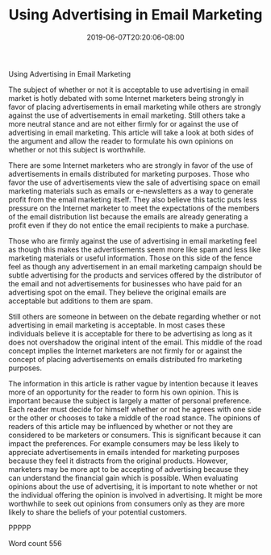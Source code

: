 ﻿---
title: "Using Advertising in Email Marketing"
date: 2019-06-07T20:20:06-08:00
description: "Text Tips for Web Success"
featured_image: "/images/Text.jpg"
tags: ["Text"]
---

Using Advertising in Email Marketing

The subject of whether or not it is acceptable to use advertising in email market is hotly debated with some Internet marketers being strongly in favor of placing advertisements in email marketing while others are strongly against the use of advertisements in email marketing. Still others take a more neutral stance and are not either firmly for or against the use of advertising in email marketing. This article will take a look at both sides of the argument and allow the reader to formulate his own opinions on whether or not this subject is worthwhile.

There are some Internet marketers who are strongly in favor of the use of advertisements in emails distributed for marketing purposes. Those who favor the use of advertisements view the sale of advertising space on email marketing materials such as emails or e-newsletters as a way to generate profit from the email marketing itself. They also believe this tactic puts less pressure on the Internet marketer to meet the expectations of the members of the email distribution list because the emails are already generating a profit even if they do not entice the email recipients to make a purchase.

Those who are firmly against the use of advertising in email marketing feel as though this makes the advertisements seem more like spam and less like marketing materials or useful information. Those on this side of the fence feel as though any advertisement in an email marketing campaign should be subtle advertising for the products and services offered by the distributor of the email and not advertisements for businesses who have paid for an advertising spot on the email. They believe the original emails are acceptable but additions to them are spam. 

Still others are someone in between on the debate regarding whether or not advertising in email marketing is acceptable. In most cases these individuals believe it is acceptable for there to be advertising as long as it does not overshadow the original intent of the email. This middle of the road concept implies the Internet marketers are not firmly for or against the concept of placing advertisements on emails distributed fro marketing purposes. 

The information in this article is rather vague by intention because it leaves more of an opportunity for the reader to form his own opinion. This is important because the subject is largely a matter of personal preference. Each reader must decide for himself whether or not he agrees with one side or the other or chooses to take a middle of the road stance. The opinions of readers of this article may be influenced by whether or not they are considered to be marketers or consumers. This is significant because it can impact the preferences. For example consumers may be less likely to appreciate advertisements in emails intended for marketing purposes because they feel it distracts from the original products. However, marketers may be more apt to be accepting of advertising because they can understand the financial gain which is possible. When evaluating opinions about the use of advertising, it is important to note whether or not the individual offering the opinion is involved in advertising. It might be more worthwhile to seek out opinions from consumers only as they are more likely to share the beliefs of your potential customers. 

PPPPP

Word count 556


